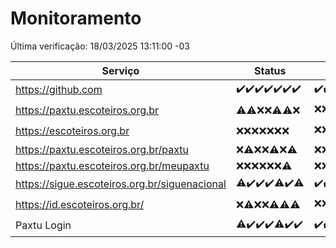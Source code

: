 # Monitoramento

Última verificação: 18/03/2025 13:11:00 -03

|Serviço|Status|Últimas 24h|
|---|---|---|
|https://github.com|<span title="2025-03-11: OK=23">✔️</span><span title="2025-03-12: OK=23">✔️</span><span title="2025-03-13: OK=23">✔️</span><span title="2025-03-14: OK=23">✔️</span><span title="2025-03-15: OK=23">✔️</span><span title="2025-03-16: OK=23">✔️</span><span title="2025-03-17: OK=15">✔️</span>|<span title="17/03/2025 13:11:00 -03 : 200">✔️</span><span title="17/03/2025 14:08:00 -03 : 200">✔️</span><span title="17/03/2025 15:12:00 -03 : 200">✔️</span><span title="17/03/2025 16:07:00 -03 : 200">✔️</span><span title="17/03/2025 17:09:00 -03 : 200">✔️</span><span title="17/03/2025 18:07:00 -03 : 200">✔️</span><span title="17/03/2025 19:08:00 -03 : 200">✔️</span><span title="17/03/2025 20:08:00 -03 : 200">✔️</span><span title="17/03/2025 21:42:00 -03 : 200">✔️</span><span title="17/03/2025 23:18:00 -03 : 200">✔️</span><span title="18/03/2025 00:22:00 -03 : 200">✔️</span><span title="18/03/2025 01:11:00 -03 : 200">✔️</span><span title="18/03/2025 02:09:00 -03 : 200">✔️</span><span title="18/03/2025 03:13:00 -03 : 200">✔️</span><span title="18/03/2025 04:09:00 -03 : 200">✔️</span><span title="18/03/2025 05:12:00 -03 : 200">✔️</span><span title="18/03/2025 06:09:00 -03 : 200">✔️</span><span title="18/03/2025 07:09:00 -03 : 200">✔️</span><span title="18/03/2025 08:07:00 -03 : 200">✔️</span><span title="18/03/2025 09:16:00 -03 : 200">✔️</span><span title="18/03/2025 10:19:00 -03 : 200">✔️</span><span title="18/03/2025 11:09:00 -03 : 200">✔️</span><span title="18/03/2025 12:10:00 -03 : 200">✔️</span><span title="18/03/2025 13:11:00 -03 : 200">✔️</span>|
|https://paxtu.escoteiros.org.br|<span title="2025-03-11: OK=1, Falhas=22">⚠️</span><span title="2025-03-12: OK=2, Falhas=21">⚠️</span><span title="2025-03-13: Falhas=23">❌</span><span title="2025-03-14: Falhas=23">❌</span><span title="2025-03-15: OK=4, Falhas=19">⚠️</span><span title="2025-03-16: OK=3, Falhas=20">⚠️</span><span title="2025-03-17: Falhas=15">❌</span>|<span title="17/03/2025 13:11:00 -03 : 403">❌</span><span title="17/03/2025 14:08:00 -03 : 403">❌</span><span title="17/03/2025 15:12:00 -03 : 403">❌</span><span title="17/03/2025 16:07:00 -03 : 403">❌</span><span title="17/03/2025 17:09:00 -03 : 403">❌</span><span title="17/03/2025 18:07:00 -03 : 403">❌</span><span title="17/03/2025 19:08:00 -03 : 403">❌</span><span title="17/03/2025 20:08:00 -03 : 403">❌</span><span title="17/03/2025 21:42:00 -03 : 403">❌</span><span title="17/03/2025 23:18:00 -03 : 403">❌</span><span title="18/03/2025 00:22:00 -03 : 403">❌</span><span title="18/03/2025 01:11:00 -03 : 403">❌</span><span title="18/03/2025 02:09:00 -03 : 403">❌</span><span title="18/03/2025 03:13:00 -03 : 403">❌</span><span title="18/03/2025 04:09:00 -03 : 403">❌</span><span title="18/03/2025 05:12:00 -03 : 403">❌</span><span title="18/03/2025 06:09:00 -03 : 200">✔️</span><span title="18/03/2025 07:09:00 -03 : 403">❌</span><span title="18/03/2025 08:07:00 -03 : 200">✔️</span><span title="18/03/2025 09:16:00 -03 : 403">❌</span><span title="18/03/2025 10:19:00 -03 : 200">✔️</span><span title="18/03/2025 11:09:00 -03 : 403">❌</span><span title="18/03/2025 12:10:00 -03 : 403">❌</span><span title="18/03/2025 13:11:00 -03 : 403">❌</span>|
|https://escoteiros.org.br|<span title="2025-03-11: Falhas=23">❌</span><span title="2025-03-12: Falhas=23">❌</span><span title="2025-03-13: Falhas=23">❌</span><span title="2025-03-14: Falhas=23">❌</span><span title="2025-03-15: Falhas=23">❌</span><span title="2025-03-16: Falhas=23">❌</span><span title="2025-03-17: Falhas=15">❌</span>|<span title="17/03/2025 13:11:00 -03 : 403">❌</span><span title="17/03/2025 14:08:00 -03 : 403">❌</span><span title="17/03/2025 15:12:00 -03 : 403">❌</span><span title="17/03/2025 16:07:00 -03 : 403">❌</span><span title="17/03/2025 17:09:00 -03 : 403">❌</span><span title="17/03/2025 18:07:00 -03 : 403">❌</span><span title="17/03/2025 19:08:00 -03 : 403">❌</span><span title="17/03/2025 20:08:00 -03 : 403">❌</span><span title="17/03/2025 21:42:00 -03 : 403">❌</span><span title="17/03/2025 23:18:00 -03 : 403">❌</span><span title="18/03/2025 00:22:00 -03 : 403">❌</span><span title="18/03/2025 01:11:00 -03 : 403">❌</span><span title="18/03/2025 02:09:00 -03 : 403">❌</span><span title="18/03/2025 03:13:00 -03 : 403">❌</span><span title="18/03/2025 04:09:00 -03 : 403">❌</span><span title="18/03/2025 05:12:00 -03 : 403">❌</span><span title="18/03/2025 06:09:00 -03 : 403">❌</span><span title="18/03/2025 07:09:00 -03 : 403">❌</span><span title="18/03/2025 08:07:00 -03 : 403">❌</span><span title="18/03/2025 09:16:00 -03 : 200">✔️</span><span title="18/03/2025 10:19:00 -03 : 403">❌</span><span title="18/03/2025 11:09:00 -03 : 403">❌</span><span title="18/03/2025 12:10:00 -03 : 403">❌</span><span title="18/03/2025 13:11:00 -03 : 403">❌</span>|
|https://paxtu.escoteiros.org.br/paxtu|<span title="2025-03-11: Falhas=23">❌</span><span title="2025-03-12: OK=1, Falhas=22">⚠️</span><span title="2025-03-13: Falhas=23">❌</span><span title="2025-03-14: Falhas=23">❌</span><span title="2025-03-15: OK=1, Falhas=22">⚠️</span><span title="2025-03-16: Falhas=23">❌</span><span title="2025-03-17: OK=1, Falhas=14">⚠️</span>|<span title="17/03/2025 13:11:00 -03 : 403">❌</span><span title="17/03/2025 14:08:00 -03 : 403">❌</span><span title="17/03/2025 15:12:00 -03 : 403">❌</span><span title="17/03/2025 16:07:00 -03 : 403">❌</span><span title="17/03/2025 17:09:00 -03 : 403">❌</span><span title="17/03/2025 18:07:00 -03 : 403">❌</span><span title="17/03/2025 19:08:00 -03 : 403">❌</span><span title="17/03/2025 20:08:00 -03 : 403">❌</span><span title="17/03/2025 21:42:00 -03 : 403">❌</span><span title="17/03/2025 23:18:00 -03 : 403">❌</span><span title="18/03/2025 00:22:00 -03 : 403">❌</span><span title="18/03/2025 01:11:00 -03 : 403">❌</span><span title="18/03/2025 02:09:00 -03 : 403">❌</span><span title="18/03/2025 03:13:00 -03 : 403">❌</span><span title="18/03/2025 04:09:00 -03 : 403">❌</span><span title="18/03/2025 05:12:00 -03 : 403">❌</span><span title="18/03/2025 06:09:00 -03 : 403">❌</span><span title="18/03/2025 07:09:00 -03 : 403">❌</span><span title="18/03/2025 08:07:00 -03 : 403">❌</span><span title="18/03/2025 09:16:00 -03 : 403">❌</span><span title="18/03/2025 10:19:00 -03 : 403">❌</span><span title="18/03/2025 11:09:00 -03 : 403">❌</span><span title="18/03/2025 12:10:00 -03 : 403">❌</span><span title="18/03/2025 13:11:00 -03 : 403">❌</span>|
|https://paxtu.escoteiros.org.br/meupaxtu|<span title="2025-03-11: Falhas=23">❌</span><span title="2025-03-12: Falhas=23">❌</span><span title="2025-03-13: Falhas=23">❌</span><span title="2025-03-14: Falhas=23">❌</span><span title="2025-03-15: Falhas=23">❌</span><span title="2025-03-16: Falhas=23">❌</span><span title="2025-03-17: OK=1, Falhas=14">⚠️</span>|<span title="17/03/2025 13:11:00 -03 : 403">❌</span><span title="17/03/2025 14:08:00 -03 : 403">❌</span><span title="17/03/2025 15:12:00 -03 : 403">❌</span><span title="17/03/2025 16:07:00 -03 : 403">❌</span><span title="17/03/2025 17:09:00 -03 : 403">❌</span><span title="17/03/2025 18:07:00 -03 : 403">❌</span><span title="17/03/2025 19:08:00 -03 : 403">❌</span><span title="17/03/2025 20:08:00 -03 : 403">❌</span><span title="17/03/2025 21:42:00 -03 : 403">❌</span><span title="17/03/2025 23:18:00 -03 : 403">❌</span><span title="18/03/2025 00:22:00 -03 : 403">❌</span><span title="18/03/2025 01:11:00 -03 : 403">❌</span><span title="18/03/2025 02:09:00 -03 : 403">❌</span><span title="18/03/2025 03:13:00 -03 : 403">❌</span><span title="18/03/2025 04:09:00 -03 : 403">❌</span><span title="18/03/2025 05:12:00 -03 : 403">❌</span><span title="18/03/2025 06:09:00 -03 : 403">❌</span><span title="18/03/2025 07:09:00 -03 : 403">❌</span><span title="18/03/2025 08:07:00 -03 : 403">❌</span><span title="18/03/2025 09:16:00 -03 : 403">❌</span><span title="18/03/2025 10:19:00 -03 : 403">❌</span><span title="18/03/2025 11:09:00 -03 : 403">❌</span><span title="18/03/2025 12:10:00 -03 : 403">❌</span><span title="18/03/2025 13:11:00 -03 : 403">❌</span>|
|https://sigue.escoteiros.org.br/siguenacional|<span title="2025-03-11: OK=22, Falhas=1">⚠️</span><span title="2025-03-12: OK=23">✔️</span><span title="2025-03-13: OK=23">✔️</span><span title="2025-03-14: OK=23">✔️</span><span title="2025-03-15: OK=22, Falhas=1">⚠️</span><span title="2025-03-16: OK=23">✔️</span><span title="2025-03-17: OK=14, Falhas=1">⚠️</span>|<span title="17/03/2025 13:11:00 -03 : 200">✔️</span><span title="17/03/2025 14:08:00 -03 : 200">✔️</span><span title="17/03/2025 15:12:00 -03 : 200">✔️</span><span title="17/03/2025 16:07:00 -03 : 200">✔️</span><span title="17/03/2025 17:09:00 -03 : 200">✔️</span><span title="17/03/2025 18:07:00 -03 : 200">✔️</span><span title="17/03/2025 19:08:00 -03 : 200">✔️</span><span title="17/03/2025 20:08:00 -03 : 200">✔️</span><span title="17/03/2025 21:42:00 -03 : 200">✔️</span><span title="17/03/2025 23:18:00 -03 : 200">✔️</span><span title="18/03/2025 00:22:00 -03 : 200">✔️</span><span title="18/03/2025 01:11:00 -03 : 200">✔️</span><span title="18/03/2025 02:09:00 -03 : 200">✔️</span><span title="18/03/2025 03:13:00 -03 : 200">✔️</span><span title="18/03/2025 04:09:00 -03 : 200">✔️</span><span title="18/03/2025 05:12:00 -03 : 200">✔️</span><span title="18/03/2025 06:09:00 -03 : 200">✔️</span><span title="18/03/2025 07:09:00 -03 : 200">✔️</span><span title="18/03/2025 08:07:00 -03 : 200">✔️</span><span title="18/03/2025 09:16:00 -03 : 200">✔️</span><span title="18/03/2025 10:19:00 -03 : 200">✔️</span><span title="18/03/2025 11:09:00 -03 : 200">✔️</span><span title="18/03/2025 12:10:00 -03 : 200">✔️</span><span title="18/03/2025 13:11:00 -03 : 200">✔️</span>|
|https://id.escoteiros.org.br/|<span title="2025-03-11: Falhas=23">❌</span><span title="2025-03-12: OK=2, Falhas=21">⚠️</span><span title="2025-03-13: Falhas=23">❌</span><span title="2025-03-14: Falhas=23">❌</span><span title="2025-03-15: OK=1, Falhas=22">⚠️</span><span title="2025-03-16: OK=2, Falhas=21">⚠️</span><span title="2025-03-17: OK=3, Falhas=12">⚠️</span>|<span title="17/03/2025 13:11:00 -03 : 403">❌</span><span title="17/03/2025 14:08:00 -03 : 403">❌</span><span title="17/03/2025 15:12:00 -03 : 403">❌</span><span title="17/03/2025 16:07:00 -03 : 403">❌</span><span title="17/03/2025 17:09:00 -03 : 403">❌</span><span title="17/03/2025 18:07:00 -03 : 403">❌</span><span title="17/03/2025 19:08:00 -03 : 403">❌</span><span title="17/03/2025 20:08:00 -03 : 403">❌</span><span title="17/03/2025 21:42:00 -03 : 403">❌</span><span title="17/03/2025 23:18:00 -03 : 403">❌</span><span title="18/03/2025 00:22:00 -03 : 403">❌</span><span title="18/03/2025 01:11:00 -03 : 403">❌</span><span title="18/03/2025 02:09:00 -03 : 403">❌</span><span title="18/03/2025 03:13:00 -03 : 200">✔️</span><span title="18/03/2025 04:09:00 -03 : 200">✔️</span><span title="18/03/2025 05:12:00 -03 : 403">❌</span><span title="18/03/2025 06:09:00 -03 : 403">❌</span><span title="18/03/2025 07:09:00 -03 : 403">❌</span><span title="18/03/2025 08:07:00 -03 : 403">❌</span><span title="18/03/2025 09:16:00 -03 : 403">❌</span><span title="18/03/2025 10:19:00 -03 : 403">❌</span><span title="18/03/2025 11:09:00 -03 : 403">❌</span><span title="18/03/2025 12:10:00 -03 : 403">❌</span><span title="18/03/2025 13:11:00 -03 : 403">❌</span>|
|Paxtu Login|<span title="2025-03-11: OK=22, Falhas=1">⚠️</span><span title="2025-03-12: OK=23">✔️</span><span title="2025-03-13: OK=23">✔️</span><span title="2025-03-14: OK=23">✔️</span><span title="2025-03-15: OK=22, Falhas=1">⚠️</span><span title="2025-03-16: OK=23">✔️</span><span title="2025-03-17: OK=15">✔️</span>|<span title="17/03/2025 13:11:00 -03 : 200">✔️</span><span title="17/03/2025 14:08:00 -03 : 200">✔️</span><span title="17/03/2025 15:12:00 -03 : 200">✔️</span><span title="17/03/2025 16:07:00 -03 : 200">✔️</span><span title="17/03/2025 17:09:00 -03 : 200">✔️</span><span title="17/03/2025 18:07:00 -03 : 200">✔️</span><span title="17/03/2025 19:08:00 -03 : 200">✔️</span><span title="17/03/2025 20:08:00 -03 : 200">✔️</span><span title="17/03/2025 21:42:00 -03 : 200">✔️</span><span title="17/03/2025 23:18:00 -03 : 200">✔️</span><span title="18/03/2025 00:22:00 -03 : 200">✔️</span><span title="18/03/2025 01:11:00 -03 : 200">✔️</span><span title="18/03/2025 02:09:00 -03 : 200">✔️</span><span title="18/03/2025 03:13:00 -03 : 200">✔️</span><span title="18/03/2025 04:09:00 -03 : 200">✔️</span><span title="18/03/2025 05:12:00 -03 : 200">✔️</span><span title="18/03/2025 06:09:00 -03 : 200">✔️</span><span title="18/03/2025 07:09:00 -03 : 200">✔️</span><span title="18/03/2025 08:07:00 -03 : 200">✔️</span><span title="18/03/2025 09:16:00 -03 : 200">✔️</span><span title="18/03/2025 10:19:00 -03 : 200">✔️</span><span title="18/03/2025 11:09:00 -03 : 200">✔️</span><span title="18/03/2025 12:10:00 -03 : 200">✔️</span><span title="18/03/2025 13:11:00 -03 : 200">✔️</span>|

